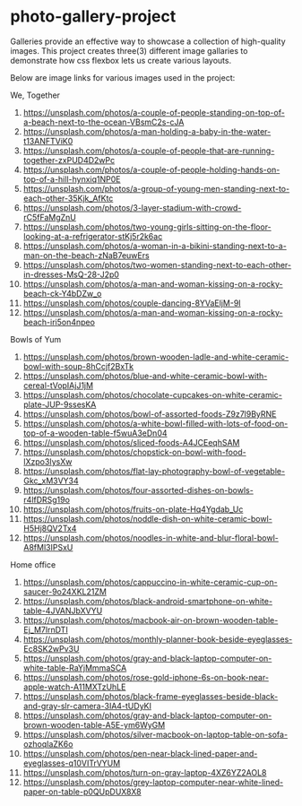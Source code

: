 # photo-gallery-project
Galleries provide an effective way to showcase a collection of high-quality images. This project creates three(3) different image gallaries to demonstrate how css flexbox lets us create various layouts.

Below are image links for various images used in the project:

We, Together
1. https://unsplash.com/photos/a-couple-of-people-standing-on-top-of-a-beach-next-to-the-ocean-VBsmC2s-cJA
2. https://unsplash.com/photos/a-man-holding-a-baby-in-the-water-t13ANFTViK0
3. https://unsplash.com/photos/a-couple-of-people-that-are-running-together-zxPUD4D2wPc
4. https://unsplash.com/photos/a-couple-of-people-holding-hands-on-top-of-a-hill-hynxiq1NP0E
5. https://unsplash.com/photos/a-group-of-young-men-standing-next-to-each-other-35Kjk_AfKtc
6. https://unsplash.com/photos/3-layer-stadium-with-crowd-rC5fFaMgZnU
7. https://unsplash.com/photos/two-young-girls-sitting-on-the-floor-looking-at-a-refrigerator-stKj5r2k6ac
8. https://unsplash.com/photos/a-woman-in-a-bikini-standing-next-to-a-man-on-the-beach-zNaB7euwErs
9. https://unsplash.com/photos/two-women-standing-next-to-each-other-in-dresses-MsQ-28-J2p0
10. https://unsplash.com/photos/a-man-and-woman-kissing-on-a-rocky-beach-ck-Y4bDZw_o
11. https://unsplash.com/photos/couple-dancing-8YVaEljM-9I
12. https://unsplash.com/photos/a-man-and-woman-kissing-on-a-rocky-beach-iri5on4npeo

Bowls of Yum
1. https://unsplash.com/photos/brown-wooden-ladle-and-white-ceramic-bowl-with-soup-8hCcjf2BxTk
2. https://unsplash.com/photos/blue-and-white-ceramic-bowl-with-cereal-tVopIAjJ1jM
3. https://unsplash.com/photos/chocolate-cupcakes-on-white-ceramic-plate-JUP-9ssesKA
4. https://unsplash.com/photos/bowl-of-assorted-foods-Z9z7l9ByRNE
5. https://unsplash.com/photos/a-white-bowl-filled-with-lots-of-food-on-top-of-a-wooden-table-f5wuA3eDn04
6. https://unsplash.com/photos/sliced-foods-A4JCEeqhSAM
7. https://unsplash.com/photos/chopstick-on-bowl-with-food-lXzpo3IysXw
8. https://unsplash.com/photos/flat-lay-photography-bowl-of-vegetable-Gkc_xM3VY34
9. https://unsplash.com/photos/four-assorted-dishes-on-bowls-r4lfDRSg19o
10. https://unsplash.com/photos/fruits-on-plate-Hq4Ygdab_Uc
11. https://unsplash.com/photos/noddle-dish-on-white-ceramic-bowl-H5Hj8QV2Tx4
12. https://unsplash.com/photos/noodles-in-white-and-blur-floral-bowl-A8fMl3IPSxU

Home office
1. https://unsplash.com/photos/cappuccino-in-white-ceramic-cup-on-saucer-9o24XKL21ZM
2. https://unsplash.com/photos/black-android-smartphone-on-white-table-4JVANJbXVYU
3. https://unsplash.com/photos/macbook-air-on-brown-wooden-table-Ej_M7lrnDTI
4. https://unsplash.com/photos/monthly-planner-book-beside-eyeglasses-Ec8SK2wPv3U
5. https://unsplash.com/photos/gray-and-black-laptop-computer-on-white-table-RaYjMmmaSCA
6. https://unsplash.com/photos/rose-gold-iphone-6s-on-book-near-apple-watch-A11MXTzUhLE
7. https://unsplash.com/photos/black-frame-eyeglasses-beside-black-and-gray-slr-camera-3IA4-tUDyKI
8. https://unsplash.com/photos/gray-and-black-laptop-computer-on-brown-wooden-table-A5E-ym6WyGM
9. https://unsplash.com/photos/silver-macbook-on-laptop-table-on-sofa-ozhoqIaZK6o
10. https://unsplash.com/photos/pen-near-black-lined-paper-and-eyeglasses-q10VITrVYUM
11. https://unsplash.com/photos/turn-on-gray-laptop-4XZ6YZ2AOL8
12. https://unsplash.com/photos/grey-laptop-computer-near-white-lined-paper-on-table-p0QUpDUX8X8